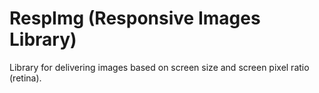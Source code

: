RespImg (Responsive Images Library)
=======

Library for delivering images based on screen size and screen pixel ratio (retina).

